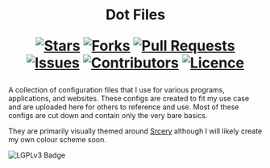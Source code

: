 <h1 align="center">
  Dot Files
  
  [![Stars](https://img.shields.io/github/stars/DeclanChidlow/dotfiles?style=flat-square&logoColor=white)](https://github.com/DeclanChidlow/Template/stargazers)
  [![Forks](https://img.shields.io/github/forks/DeclanChidlow/dotfiles?style=flat-square&logoColor=white)](https://github.com/DeclanChidlow/Template/network/members)
  [![Pull Requests](https://img.shields.io/github/issues-pr/DeclanChidlow/dotfiles?style=flat-square&logoColor=white)](https://github.com/DeclanChidlow/Template/pulls)
  [![Issues](https://img.shields.io/github/issues/DeclanChidlow/dotfiles?style=flat-square&logoColor=white)](https://github.com/DeclanChidlow/Template/issues)
  [![Contributors](https://img.shields.io/github/contributors/DeclanChidlow/dotfiles?style=flat-square&logoColor=white)](https://github.com/DeclanChidlow/dotfiles/graphs/contributors)
  [![Licence](https://img.shields.io/github/license/DeclanChidlow/dotfiles?style=flat-square&logoColor=white)](https://github.com/DeclanChidlow/dotfiles/blob/main/LICENCE)
</h1>

A collection of configuration files that I use for various programs, applications, and websites. These configs are created to fit my use case and are uploaded here for others to reference and use. Most of these configs are cut down and contain only the very bare basics.

They are primarily visually themed around [Srcery](srcery-colors.github.io/) although I will likely create my own colour scheme soon.

![LGPLv3 Badge](/README_RESOURCES/LGPLv3%20Logo.svg)
